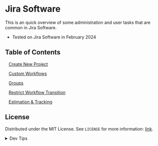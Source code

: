 # Jira Software

<!-- OVERVIEW -->
This is an quick overview of some administration and user tasks that are common in Jira Software.

* Tested on Jira Software in February 2024

<!-- TOC -->
## Table of Contents

<kbd></kbd> &nbsp;&nbsp; [Create New Project](new-project/README.md#user-content-create-new-project) <br>

<kbd></kbd> &nbsp;&nbsp; [Custom Workflows](project-settings/README.md#user-content-custom-workflows) <br>

<kbd></kbd> &nbsp;&nbsp; [Groups](groups/README.md#user-content-groups) <br>

<kbd></kbd> &nbsp;&nbsp; [Restrict Workflow Transition](workflow-transition/README.md#user-content-restrict-workflow-transition) <br>

<kbd></kbd> &nbsp;&nbsp; [Estimation & Tracking](estimation/README.md#user-content-estimation--tracking) <br>

<!-- LICENSE -->
## License
Distributed under the MIT License. See `LICENSE` for more information: [link](LICENSE).

<details><summary>Dev Tips</summary>
make git m="add commit message"
</details>